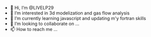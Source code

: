 - 👋 Hi, I’m @LIVELP29
- 👀 I’m interested in 3d modelization and gas flow analysis
- 🌱 I’m currently learning javascript and updating m'y fortran skills
- 💞️ I’m looking to collaborate on ...
- 📫 How to reach me ...

<!---
LIVELP29/LIVELP29 is a ✨ special ✨ repository because its `README.md` (this file) appears on your GitHub profile.
You can click the Preview link to take a look at your changes.
--->
